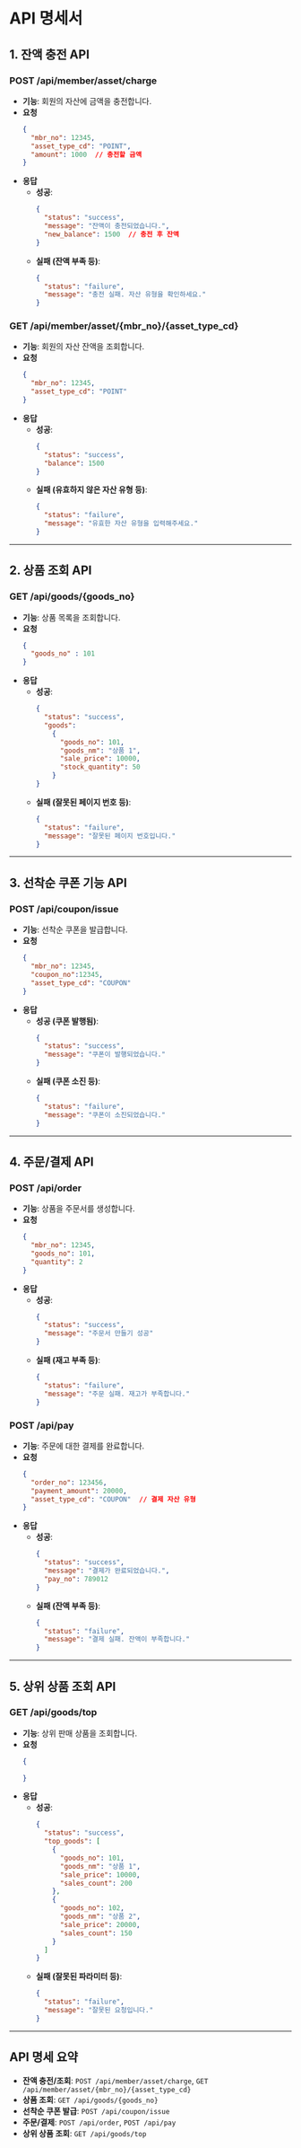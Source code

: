 
# API 명세서

## 1. 잔액 충전 API

### **POST /api/member/asset/charge**
- **기능**: 회원의 자산에 금액을 충전합니다.
- **요청**
  ```json
  {
    "mbr_no": 12345,
    "asset_type_cd": "POINT", 
    "amount": 1000  // 충전할 금액
  }
  ```
- **응답**
  - **성공**:
    ```json
    {
      "status": "success",
      "message": "잔액이 충전되었습니다.",
      "new_balance": 1500  // 충전 후 잔액
    }
    ```
  - **실패 (잔액 부족 등)**:
    ```json
    {
      "status": "failure",
      "message": "충전 실패. 자산 유형을 확인하세요."
    }
    ```

### **GET /api/member/asset/{mbr_no}/{asset_type_cd}**
- **기능**: 회원의 자산 잔액을 조회합니다.
- **요청**
  ```json
  {
    "mbr_no": 12345,
    "asset_type_cd": "POINT" 
  }
  ```
- **응답**
  - **성공**:
    ```json
    {
      "status": "success",
      "balance": 1500 
    }
    ```
  - **실패 (유효하지 않은 자산 유형 등)**:
    ```json
    {
      "status": "failure",
      "message": "유효한 자산 유형을 입력해주세요."
    }
    ```

---

## 2. 상품 조회 API

### **GET /api/goods/{goods_no}**
- **기능**: 상품 목록을 조회합니다.
- **요청**
  ```json
  {
    "goods_no" : 101
  }
  ```
- **응답**
  - **성공**:
    ```json
    {
      "status": "success",
      "goods":
        {
          "goods_no": 101,
          "goods_nm": "상품 1",
          "sale_price": 10000,
          "stock_quantity": 50
        }
    }
    ```
  - **실패 (잘못된 페이지 번호 등)**:
    ```json
    {
      "status": "failure",
      "message": "잘못된 페이지 번호입니다."
    }
    ```

---

## 3. 선착순 쿠폰 기능 API

### **POST /api/coupon/issue**
- **기능**: 선착순 쿠폰을 발급합니다.
- **요청**
  ```json
  {
    "mbr_no": 12345,
    "coupon_no":12345,
    "asset_type_cd": "COUPON"
  }
  ```
- **응답**
  - **성공 (쿠폰 발행됨)**:
    ```json
    {
      "status": "success",
      "message": "쿠폰이 발행되었습니다."
    }
    ```
  - **실패 (쿠폰 소진 등)**:
    ```json
    {
      "status": "failure",
      "message": "쿠폰이 소진되었습니다."
    }
    ```

---

## 4. 주문/결제 API

### **POST /api/order**
- **기능**: 상품을 주문서를 생성합니다.
- **요청**
  ```json
  {
    "mbr_no": 12345,
    "goods_no": 101,
    "quantity": 2
  }
  ```
- **응답**
  - **성공**:
    ```json
    {
      "status": "success",
      "message": "주문서 만들기 성공"
    }
    ```
  - **실패 (재고 부족 등)**:
    ```json
    {
      "status": "failure",
      "message": "주문 실패. 재고가 부족합니다."
    }
    ```

### **POST /api/pay**
- **기능**: 주문에 대한 결제를 완료합니다.
- **요청**
  ```json
  {
    "order_no": 123456,
    "payment_amount": 20000,
    "asset_type_cd": "COUPON"  // 결제 자산 유형
  }
  ```
- **응답**
  - **성공**:
    ```json
    {
      "status": "success",
      "message": "결제가 완료되었습니다.",
      "pay_no": 789012
    }
    ```
  - **실패 (잔액 부족 등)**:
    ```json
    {
      "status": "failure",
      "message": "결제 실패. 잔액이 부족합니다."
    }
    ```

---

## 5. 상위 상품 조회 API

### **GET /api/goods/top**
- **기능**: 상위 판매 상품을 조회합니다.
- **요청**
  ```json
  {
    
  }
  ```
- **응답**
  - **성공**:
    ```json
    {
      "status": "success",
      "top_goods": [
        {
          "goods_no": 101,
          "goods_nm": "상품 1",
          "sale_price": 10000,
          "sales_count": 200
        },
        {
          "goods_no": 102,
          "goods_nm": "상품 2",
          "sale_price": 20000,
          "sales_count": 150
        }
      ]
    }
    ```
  - **실패 (잘못된 파라미터 등)**:
    ```json
    {
      "status": "failure",
      "message": "잘못된 요청입니다."
    }
    ```

---

## **API 명세 요약**
- **잔액 충전/조회**: `POST /api/member/asset/charge`, `GET /api/member/asset/{mbr_no}/{asset_type_cd}`
- **상품 조회**: `GET /api/goods/{goods_no}`
- **선착순 쿠폰 발급**: `POST /api/coupon/issue`
- **주문/결제**: `POST /api/order`, `POST /api/pay`
- **상위 상품 조회**: `GET /api/goods/top`

